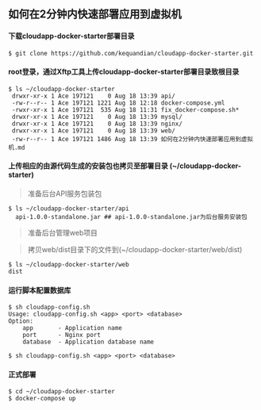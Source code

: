## 如何在2分钟内快速部署应用到虚拟机

#### 下载cloudapp-docker-starter部署目录
```shell
$ git clone https://github.com/kequandian/cloudapp-docker-starter.git
```

#### root登录，通过Xftp工具上传cloudapp-docker-starter部署目录致根目录
```shell
$ ls ~/cloudapp-docker-starter
 drwxr-xr-x 1 Ace 197121    0 Aug 18 13:39 api/
 -rw-r--r-- 1 Ace 197121 1221 Aug 18 12:18 docker-compose.yml
 -rwxr-xr-x 1 Ace 197121  535 Aug 18 11:31 fix_docker-compose.sh*
 drwxr-xr-x 1 Ace 197121    0 Aug 18 13:39 mysql/
 drwxr-xr-x 1 Ace 197121    0 Aug 18 13:39 nginx/
 drwxr-xr-x 1 Ace 197121    0 Aug 18 13:39 web/
 -rw-r--r-- 1 Ace 197121 1486 Aug 18 13:39 如何在2分钟内快速部署应用到虚拟机.md

```

#### 上传相应的由源代码生成的安装包也拷贝至部署目录 (~/cloudapp-docker-starter)
> 准备后台API服务包装包
```shell
$ ls ~/cloudapp-docker-starter/api
  api-1.0.0-standalone.jar ## api-1.0.0-standalone.jar为后台服务安装包
```

> 准备后台管理web项目

> 拷贝web/dist目录下的文件到(~/cloudapp-docker-starter/web/dist)
```shell
$ ls ~/cloudapp-docker-starter/web
dist
```

#### 运行脚本配置数据库
```shell
$ sh cloudapp-config.sh
Usage: cloudapp-config.sh <app> <port> <database>
Option:
    app       - Application name
    port      - Nginx port
    database  - Application database name

$ sh cloudapp-config.sh <app> <port> <database>
```

#### 正式部署 
```shell
$ cd ~/cloudapp-docker-starter
$ docker-compose up 
```